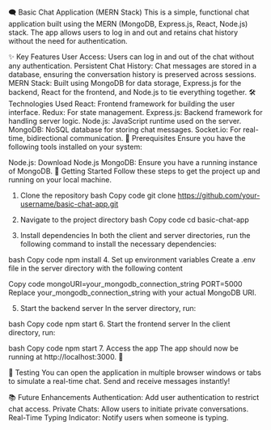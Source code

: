 🗨️ Basic Chat Application (MERN Stack)
This is a simple, functional chat application built using the MERN (MongoDB, Express.js, React, Node.js) stack. The app allows users to log in and out and retains chat history without the need for authentication.

✨ Key Features
User Access: Users can log in and out of the chat without any authentication.
Persistent Chat History: Chat messages are stored in a database, ensuring the conversation history is preserved across sessions.
MERN Stack: Built using MongoDB for data storage, Express.js for the backend, React for the frontend, and Node.js to tie everything together.
🛠️ Technologies Used
React: Frontend framework for building the user interface.
Redux: For state management.
Express.js: Backend framework for handling server logic.
Node.js: JavaScript runtime used on the server.
MongoDB: NoSQL database for storing chat messages.
Socket.io: For real-time, bidirectional communication.
🛑 Prerequisites
Ensure you have the following tools installed on your system:

Node.js: Download Node.js
MongoDB: Ensure you have a running instance of MongoDB.
🚀 Getting Started
Follow these steps to get the project up and running on your local machine.

1. Clone the repository
bash
Copy code
git clone https://github.com/your-username/basic-chat-app.git

3. Navigate to the project directory
bash
Copy code
cd basic-chat-app
4. Install dependencies
In both the client and server directories, run the following command to install the necessary dependencies:

bash
Copy code
npm install
4. Set up environment variables
Create a .env file in the server directory with the following content

Copy code
mongoURI=your_mongodb_connection_string
PORT=5000
Replace your_mongodb_connection_string with your actual MongoDB URI.

5. Start the backend server
In the server directory, run:

bash
Copy code
npm start
6. Start the frontend server
In the client directory, run:

bash
Copy code
npm start
7. Access the app
The app should now be running at http://localhost:3000. 🚀

🧪 Testing
You can open the application in multiple browser windows or tabs to simulate a real-time chat. Send and receive messages instantly!

📚 Future Enhancements
Authentication: Add user authentication to restrict chat access.
Private Chats: Allow users to initiate private conversations.
Real-Time Typing Indicator: Notify users when someone is typing.
